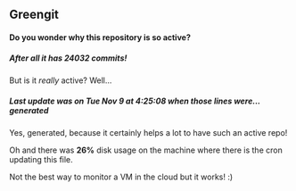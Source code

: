 ## Greengit

#### Do you wonder why this repository is so active?

##### After all it has 24032 commits!

But is it *really* active? Well...

##### Last update was on Tue Nov 9 at 4:25:08 when those lines were... generated

Yes, generated, because it certainly helps a lot to have such an active repo!

Oh and there was **26%** disk usage on the machine
where there is the cron updating this file.

Not the best way to monitor a VM in the cloud but it works! :)
